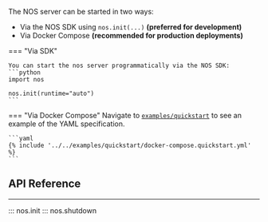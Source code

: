The NOS server can be started in two ways:

- Via the NOS SDK using `nos.init(...)` **(preferred for development)**
- Via Docker Compose **(recommended for production deployments)**

=== "Via SDK"

    You can start the nos server programmatically via the NOS SDK:
    ```python
    import nos

    nos.init(runtime="auto")
    ```

=== "Via Docker Compose"
    Navigate to [`examples/quickstart`](https://github.com/autonomi-ai/nos/nos/examples/quickstart) to see an example of the YAML specification.

    ```yaml
    {% include '../../examples/quickstart/docker-compose.quickstart.yml' %}
    ```

## API Reference
---
::: nos.init
::: nos.shutdown
